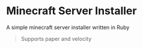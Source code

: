 # Minecraft Server Installer
A simple minecraft server installer written in Ruby
> Supports paper and velocity